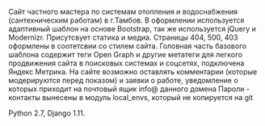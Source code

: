 Сайт частного мастера по системам отопления и водоснабжения (сантехническим работам) в г.Тамбов. В оформлении используется адаптивный шаблон на основе Bootstrap, так же используется jQuery и Modernizr. Присутсвует статика и медиа. Cтраницы 404, 500, 403 оформлены в соотетсвии со стилем сайта. 
Головная часть базового шаблона содержит теги Open Graph и другие метатеги для легкого продвижения сайта в поисковых системах и соцсетях,
подключена Яндекс Метрика.
На сайте возможно оставлять комментарии (которые модерируются перед показом) и заявки о работе, уведомление о которых приходит на 
почтовый ящик info@ данного домена
Пароли - контакты вынесены в модуль local_envs, который не копируется на git

Python 2.7, Django 1.11.
